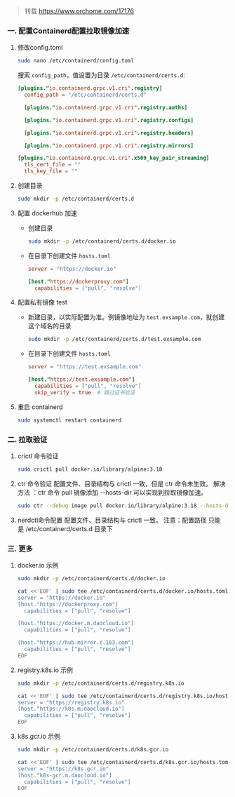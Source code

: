 > 转载 https://www.orchome.com/17176

### 一. 配置Containerd配置拉取镜像加速

01. 修改config.toml

    ```bash
    sudo nano /etc/containerd/config.toml
    ```

    搜索 `config_path`，值设置为目录 `/etc/containerd/certs.d`:

    ```toml
    [plugins."io.containerd.grpc.v1.cri".registry]
      config_path = "/etc/containerd/certs.d"

      [plugins."io.containerd.grpc.v1.cri".registry.auths]

      [plugins."io.containerd.grpc.v1.cri".registry.configs]

      [plugins."io.containerd.grpc.v1.cri".registry.headers]

      [plugins."io.containerd.grpc.v1.cri".registry.mirrors]

    [plugins."io.containerd.grpc.v1.cri".x509_key_pair_streaming]
      tls_cert_file = ""
      tls_key_file = ""
    ```

02. 创建目录
    ```bash
    sudo mkdir -p /etc/containerd/certs.d
    ```

03. 配置 dockerhub 加速
    
    - 创建目录
      ```bash
      sudo mkdir -p /etc/containerd/certs.d/docker.io
      ```
    
    - 在目录下创建文件 `hosts.toml`
      
      ```toml
      server = "https://docker.io"

      [host."https://dockerproxy.com"]
        capabilities = ["pull", "resolve"]
      ```

04. 配置私有镜像 test
    
    - 新建目录，以实际配置为准。例镜像地址为 `test.exsample.com`，就创建这个域名的目录
      
      ```bash
      sudo mkdir -p /etc/containerd/certs.d/test.exsample.com
      ```

    - 在目录下创建文件 `hosts.toml`
    
      ```toml
      server = "https://test.exsample.com"

      [host."https://test.exsample.com"]
        capabilities = ["pull", "resolve"]
        skip_verify = true  # 跳过证书验证
      ```

05. 重启 containerd
    
    ```bash
    sudo systemctl restart containerd
    ```

### 二. 拉取验证

01. crictl 命令验证
    
    ```bash
    sudo crictl pull docker.io/library/alpine:3.18
    ```

02. ctr 命令验证
    配置文件、目录结构与 crictl 一致，但是 ctr 命令未生效。
    解决方法 ：ctr 命令 pull 镜像添加 --hosts-dir 可以实现到拉取镜像加速。

    ```bash
    sudo ctr --debug image pull docker.io/library/alpine:3.18 --hosts-dir /etc/containerd/certs.d
    ```

03. nerdctl命令配置
    配置文件、目录结构与 crictl 一致。
    注意：配置路径 只能 是 /etc/containerd/certs.d 目录下

### 三. 更多

01. docker.io 示例
    
    ```bash
    sudo mkdir -p /etc/containerd/certs.d/docker.io

    cat <<'EOF' | sudo tee /etc/containerd/certs.d/docker.io/hosts.toml > /dev/null
    server = "https://docker.io"
    [host."https://dockerproxy.com"]
      capabilities = ["pull", "resolve"]

    [host."https://docker.m.daocloud.io"]
      capabilities = ["pull", "resolve"]

    [host."https://hub-mirror.c.163.com"]
      capabilities = ["pull", "resolve"]
    EOF
    ```

02. registry.k8s.io 示例
    
    ```bash
    sudo mkdir -p /etc/containerd/certs.d/registry.k8s.io

    cat <<'EOF' | sudo tee /etc/containerd/certs.d/registry.k8s.io/hosts.toml > /dev/null
    server = "https://registry.k8s.io"
    [host."https://k8s.m.daocloud.io"]
      capabilities = ["pull", "resolve"]
    EOF
    ```

03. k8s.gcr.io 示例
    
    ```bash
    sudo mkdir -p /etc/containerd/certs.d/k8s.gcr.io

    cat <<'EOF' | sudo tee /etc/containerd/certs.d/k8s.gcr.io/hosts.toml > /dev/null
    server = "https://k8s.gcr.io"
    [host."k8s-gcr.m.daocloud.io"]
      capabilities = ["pull", "resolve"]
    EOF
    ```